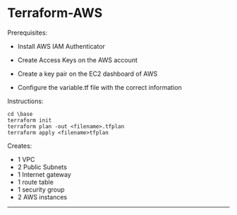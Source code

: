 # Terraform-AWS

Prerequisites:

- Install AWS IAM Authenticator

- Create Access Keys on the AWS account

- Create a key pair on the EC2 dashboard of AWS

- Configure the variable.tf file with the correct information

Instructions:

``` 
cd \base
terraform init
terraform plan -out <filename>.tfplan
terraform apply <filename>tfplan

```


Creates:

- 1 VPC
- 2 Public Subnets
- 1 Internet gateway
- 1 route table
- 1 security group
- 2 AWS instances

-----



